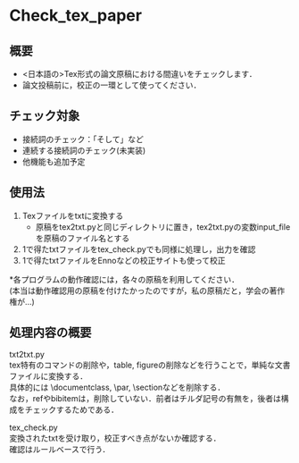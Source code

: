 # Check_tex_paper

## 概要
- &lt;日本語の>Tex形式の論文原稿における間違いをチェックします．   
- 論文投稿前に，校正の一環として使ってください．

## チェック対象
- 接続詞のチェック：「そして」など
- 連続する接続詞のチェック(未実装)
- 他機能も追加予定

## 使用法
1. Texファイルをtxtに変換する  
   - 原稿をtex2txt.pyと同じディレクトリに置き，tex2txt.pyの変数input_fileを原稿のファイル名とする  
2. 1で得たtxtファイルをtex_check.pyでも同様に処理し，出力を確認  
3. 1で得たtxtファイルをEnnoなどの校正サイトも使って校正
  
*各プログラムの動作確認には，各々の原稿を利用してください．  
(本当は動作確認用の原稿を付けたかったのですが，私の原稿だと，学会の著作権が...)

## 処理内容の概要
txt2txt.py  
tex特有のコマンドの削除や，table, figureの削除などを行うことで，単純な文書ファイルに変換する．  
具体的には \documentclass, \par, \sectionなどを削除する．  
なお，refやbibitemは，削除していない．前者はチルダ記号の有無を，後者は構成をチェックするためである．  
  
tex_check.py  
変換されたtxtを受け取り，校正すべき点がないか確認する．  
確認はルールベースで行う．
